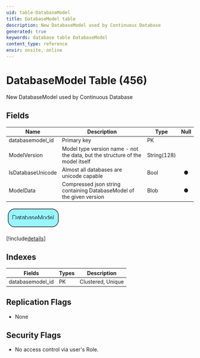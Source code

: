 ```yaml
---
uid: table-DatabaseModel
title: DatabaseModel table
description: New DatabaseModel used by Continuous Database
generated: true
keywords: database table DatabaseModel
content_type: reference
envir: onsite, online
---
```


# DatabaseModel Table (456)

New DatabaseModel used by Continuous Database

## Fields

| Name | Description | Type | Null |
|------|-------------|------|:----:|
|databasemodel\_id|Primary key|PK| |
|ModelVersion|Model type version name - not the data, but the structure of the model itself|String(128)| |
|IsDatabaseUnicode|Almost all databases are unicode capable|Bool|&#x25CF;|
|ModelData|Compressed json string containing DatabaseModel of the given version|Blob|&#x25CF;|


![DatabaseModel table relationship diagram](./media/DatabaseModel.png)

[!include[details](./includes/databasemodel.md)]

## Indexes

| Fields | Types | Description |
|--------|-------|-------------|
|databasemodel\_id |PK |Clustered, Unique |

## Replication Flags

* None

## Security Flags

* No access control via user's Role.

